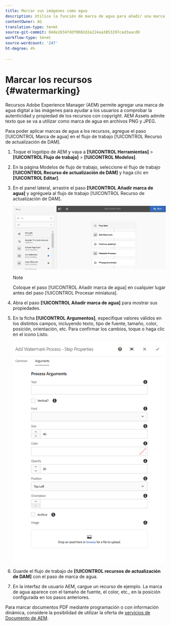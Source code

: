 ```yaml
---
title: Marcar sus imágenes como agua
description: Utilice la función de marca de agua para añadir una marca de agua digital a las imágenes PNG Y JPEG.
contentOwner: AG
translation-type: tm+mt
source-git-commit: 04de28347ddf0082d2e224aa3853297cad3aacd8
workflow-type: tm+mt
source-wordcount: '247'
ht-degree: 4%

---
```



# Marcar los recursos {#watermarking}

Recursos Adobe Experience Manager (AEM) permite agregar una marca de agua digital a las imágenes para ayudar a los usuarios a comprobar la autenticidad y propiedad de los recursos con copyright. AEM Assets admite texto que se va a utilizar como marca de agua en archivos PNG y JPEG.

Para poder aplicar marcas de agua a los recursos, agregue el paso [!UICONTROL Marca de agua] en el flujo de trabajo [!UICONTROL Recurso de actualización de DAM].

1. Toque el logotipo de AEM y vaya a **[!UICONTROL Herramientas]** > **[!UICONTROL Flujo de trabajo]** > **[!UICONTROL Modelos]**.
1. En la página Modelos de flujo de trabajo, seleccione el flujo de trabajo **[!UICONTROL Recurso de actualización de DAM]** y haga clic en **[!UICONTROL Editar]**.

1. En el panel lateral, arrastre el paso **[!UICONTROL Añadir marca de agua]** y agréguela al flujo de trabajo [!UICONTROL Recurso de actualización de DAM].

   ![Darg add watermark step in the DAM update asset workflow (Darg add watermark step paso de adición de marca de agua en el flujo de trabajo del recurso de actualización de DAM)](assets/add_watermark_step_aem_assets.png)

   >[!NOTE]
   >
   >Coloque el paso [!UICONTROL Añadir marca de agua] en cualquier lugar antes del paso [!UICONTROL Procesar miniatura].

1. Abra el paso **[!UICONTROL Añadir marca de agua]** para mostrar sus propiedades.
1. En la ficha **[!UICONTROL Argumentos]**, especifique valores válidos en los distintos campos, incluyendo texto, tipo de fuente, tamaño, color, posición, orientación, etc. Para confirmar los cambios, toque o haga clic en el icono Listo.

   ![Proporcione los argumentos en el paso de adición de marca de agua en Recursos](assets/arguments_add_watermark_aem_assets.png)

1. Guarde el flujo de trabajo de **[!UICONTROL recursos de actualización de DAM]** con el paso de marca de agua.
1. En la interfaz de usuario AEM, cargue un recurso de ejemplo. La marca de agua aparece con el tamaño de fuente, el color, etc., en la posición configurada en los pasos anteriores.

Para marcar documentos PDF mediante programación o con información dinámica, considere la posibilidad de utilizar la oferta de [servicios de Documento de AEM](/help/forms/using/overview-aem-document-services.md).
